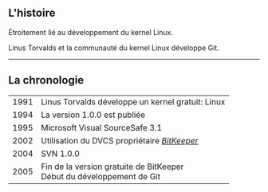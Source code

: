 ## L'histoire

Étroitement lié au développement du kernel Linux.

Linus Torvalds et la communauté du kernel Linux développe Git.

---

## La chronologie

|  |  |
| ---  | --- |
| 1991 | Linus Torvalds développe un kernel gratuit: Linux |
| 1994 | La version 1.0.0 est publiée |
| 1995 | Microsoft Visual SourceSafe 3.1 |
| 2002 | Utilisation du DVCS propriétaire [_BitKeeper_](https://fr.wikipedia.org/wiki/BitKeeper) |
| 2004 | SVN 1.0.0 |
| 2005 | Fin de la version gratuite de BitKeeper<br>Début du développement de Git

